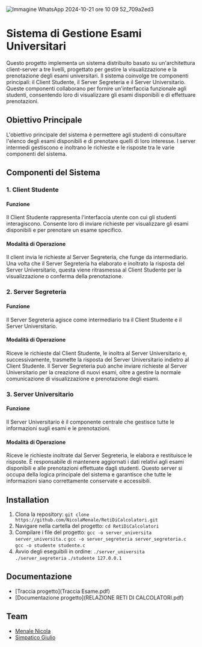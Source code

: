 ![Immagine WhatsApp 2024-10-21 ore 10 09 52_709a2ed3](https://github.com/user-attachments/assets/11b00142-90c7-401f-9466-0e05ab3affe2)
# Sistema di Gestione Esami Universitari
Questo progetto implementa un sistema distribuito basato su un'architettura client-server a tre livelli, progettato per gestire la visualizzazione e la prenotazione degli esami universitari. Il sistema coinvolge tre componenti principali: il Client Studente, il Server Segreteria e il Server Universitario. Queste componenti collaborano per fornire un'interfaccia funzionale agli studenti, consentendo loro di visualizzare gli esami disponibili e di effettuare prenotazioni.

## Obiettivo Principale
L'obiettivo principale del sistema è permettere agli studenti di consultare l'elenco degli esami disponibili e di prenotare quelli di loro interesse. I server intermedi gestiscono e inoltrano le richieste e le risposte tra le varie componenti del sistema.

## Componenti del Sistema
### 1. Client Studente
#### Funzione
Il Client Studente rappresenta l'interfaccia utente con cui gli studenti interagiscono. Consente loro di inviare richieste per visualizzare gli esami disponibili e per prenotare un esame specifico.
#### Modalità di Operazione
Il client invia le richieste al Server Segreteria, che funge da intermediario. Una volta che il Server Segreteria ha elaborato e inoltrato la risposta del Server Universitario, questa viene ritrasmessa al Client Studente per la visualizzazione o conferma della prenotazione.

### 2. Server Segreteria
#### Funzione
Il Server Segreteria agisce come intermediario tra il Client Studente e il Server Universitario.
#### Modalità di Operazione
Riceve le richieste dal Client Studente, le inoltra al Server Universitario e, successivamente, trasmette la risposta del Server Universitario indietro al Client Studente. Il Server Segreteria può anche inviare richieste al Server Universitario per la creazione di nuovi esami, oltre a gestire la normale comunicazione di visualizzazione e prenotazione degli esami.

### 3. Server Universitario
#### Funzione
Il Server Universitario è il componente centrale che gestisce tutte le informazioni sugli esami e le prenotazioni.
#### Modalità di Operazione
Riceve le richieste inoltrate dal Server Segreteria, le elabora e restituisce le risposte. È responsabile di mantenere aggiornati i dati relativi agli esami disponibili e alle prenotazioni effettuate dagli studenti. Questo server si occupa della logica principale del sistema e garantisce che tutte le informazioni siano correttamente conservate e accessibili.

## Installation
1. Clona la repository: `git clone https://github.com/NicolaMenale/RetiDiCalcolatori.git`
2. Navigare nella cartella del progetto: `cd RetiDiCalcolatori`
3. Compilare i file del progetto: `gcc -o server_universita server_universita.c` `gcc -o server_segreteria server_segreteria.c` `gcc -o studente studente.c`
4. Avvio degli eseguibili in ordine: `./server_universita` `./server_segreteria` `./studente 127.0.0.1`

## Documentazione
* [Traccia progetto](Traccia Esame.pdf)
* [Documentazione progetto](RELAZIONE RETI DI CALCOLATORI.pdf)

## Team
* [Menale Nicola](https://github.com/NicolaMenale)
* [Simpatico Giulio](https://github.com/ironmagic001)
